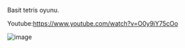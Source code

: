 Basit tetris oyunu.

Youtube:https://www.youtube.com/watch?v=O0y9iY75cOo


![image](https://user-images.githubusercontent.com/119972020/231557156-799b84e2-f79c-4899-a3fd-9404ba0faa44.png)
